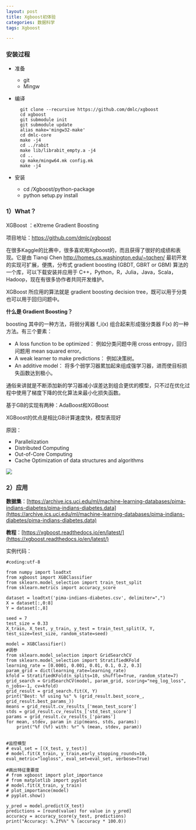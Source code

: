 ```yaml
---
layout: post
title: Xgboost初体验
categories: 数据科学
tags: Xgboost

---
```


### 安装过程 ###

- 准备
	- git
	- Mingw
		
- 编译

		git clone --recursive https://github.com/dmlc/xgboost
		cd xgboost
		git submodule init
		git submodule update
		alias make='mingw32-make'
		cd dmlc-core
		make -j4
		cd ../rabit
		make lib/librabit_empty.a -j4
		cd ..
		cp make/mingw64.mk config.mk
		make -j4

	
- 安装
	- cd /Xgboost/python-package
	- python setup.py install

### 1）What？ ###

XGBoost ：eXtreme Gradient Boosting

项目地址：https://github.com/dmlc/xgboost

在很多Kaggle的比赛中，很多喜欢用Xgboost的，而且获得了很好的成绩和表现。它是由 Tianqi Chen http://homes.cs.washington.edu/~tqchen/ 最初开发的实现可扩展，便携，分布式 gradient boosting (GBDT, GBRT or GBM) 算法的一个库，可以下载安装并应用于 C++，Python，R，Julia，Java，Scala，Hadoop，现在有很多协作者共同开发维护。

XGBoost 所应用的算法就是 gradient boosting decision tree，既可以用于分类也可以用于回归问题中。

**什么是 Gradient Boosting？**

boosting 其中的一种方法，将弱分离器 f_i(x) 组合起来形成强分类器 F(x) 的一种方法。有三个要素：

- A loss function to be optimized：
例如分类问题中用 cross entropy，回归问题用 mean squared error。
- A weak learner to make predictions：
例如决策树。
- An additive model：
将多个弱学习器累加起来组成强学习器，进而使目标损失函数达到极小。

通俗来讲就是不断添加新的学习器减小误差达到组合更优的模型，只不过在优化过程中使用了梯度下降的优化算法来最小化损失函数。

基于GB的实现有两种：AdaBoost和XGBoost

XGBoost的优点是相比GB计算速度快，模型表现好

原因：

- Parallelization
- Distributed Computing
- Out-of-Core Computing
- Cache Optimization of data structures and algorithms

![](http://mmbiz.qpic.cn/mmbiz_png/BnSNEaficFAbO6ECrUDM1aROW046Yh3Rg2dRKQ9WrWicfxrRkpRKFK2yibLGZ4QQOs7CpFVWiavS1ft0fwSqRcZJAg/640?wx_fmt=png&tp=webp&wxfrom=5&wx_lazy=1)

### 2）应用 ###

**数据集**：[https://archive.ics.uci.edu/ml/machine-learning-databases/pima-indians-diabetes/pima-indians-diabetes.data](https://archive.ics.uci.edu/ml/machine-learning-databases/pima-indians-diabetes/pima-indians-diabetes.data)

**教程**：[https://xgboost.readthedocs.io/en/latest/](https://xgboost.readthedocs.io/en/latest/)


实例代码：

	#coding:utf-8
	
	from numpy import loadtxt
	from xgboost import XGBClassifier
	from sklearn.model_selection import train_test_split
	from sklearn.metrics import accuracy_score
	
	dataset = loadtxt('pima-indians-diabetes.csv', delimiter=",")
	X = dataset[:,0:8]
	Y = dataset[:,8]
	
	seed = 7
	test_size = 0.33
	X_train, X_test, y_train, y_test = train_test_split(X, Y, test_size=test_size, random_state=seed)
	
	model = XGBClassifier()
	#调参
	from sklearn.model_selection import GridSearchCV
	from sklearn.model_selection import StratifiedKFold
	learning_rate = [0.0001, 0.001, 0.01, 0.1, 0.2, 0.3]
	param_grid = dict(learning_rate=learning_rate)
	kfold = StratifiedKFold(n_splits=10, shuffle=True, random_state=7)
	grid_search = GridSearchCV(model, param_grid, scoring="neg_log_loss", n_jobs=-1, cv=kfold)
	grid_result = grid_search.fit(X, Y)
	print("Best: %f using %s" % (grid_result.best_score_, grid_result.best_params_))
	means = grid_result.cv_results_['mean_test_score']
	stds = grid_result.cv_results_['std_test_score']
	params = grid_result.cv_results_['params']
	for mean, stdev, param in zip(means, stds, params):
	    print("%f (%f) with: %r" % (mean, stdev, param))
	
	
	#监控模型
	# eval_set = [(X_test, y_test)]
	# model.fit(X_train, y_train,early_stopping_rounds=10, eval_metric="logloss", eval_set=eval_set, verbose=True)
	
	#画出特征重要度
	# from xgboost import plot_importance
	# from matplotlib import pyplot
	# model.fit(X_train, y_train)
	# plot_importance(model)
	# pyplot.show()
	
	y_pred = model.predict(X_test)
	predictions = [round(value) for value in y_pred]
	accuracy = accuracy_score(y_test, predictions)
	print("Accuracy: %.2f%%" % (accuracy * 100.0))


